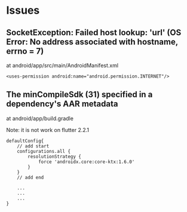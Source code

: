 # Issues

## SocketException: Failed host lookup: 'url' (OS Error: No address associated with hostname, errno = 7)

at android/app/src/main/AndroidManifest.xml
```
<uses-permission android:name="android.permission.INTERNET"/>
```


## The minCompileSdk (31) specified in a dependency's AAR metadata

at android/app/build.gradle

Note: it is not work on flutter 2.2.1
```
defaultConfig{
    // add start
    configurations.all {
        resolutionStrategy {
            force 'androidx.core:core-ktx:1.6.0'
        }
    }
    // add end

    ...
    ...
    ...
}

```
